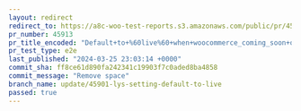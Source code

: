```yaml
---
layout: redirect
redirect_to: https://a8c-woo-test-reports.s3.amazonaws.com/public/pr/45913/e2e/index.html
pr_number: 45913
pr_title_encoded: "Default+to+%60live%60+when+woocommerce_coming_soon+option+is+not+available"
pr_test_type: e2e
last_published: "2024-03-25 23:03:14 +0000"
commit_sha: ff8ce61d890fa242341c19903f7c0aded8ba4858
commit_message: "Remove space"
branch_name: update/45901-lys-setting-default-to-live
passed: true
---
```

